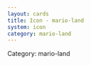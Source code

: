 ```yaml
---
layout: cards
title: Icon - mario-land
system: icon
category: mario-land
---
```

<div class="alert alert-secondary mb-4"><span class="i18n innerHTML-category">Category: </span><span class="i18n innerHTML-cat-mario-land">mario-land</span></div>
